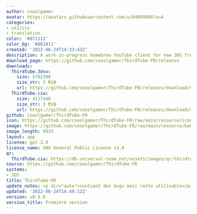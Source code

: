 ```yaml
---
author: cooolgamer
avatar: https://avatars.githubusercontent.com/u/64099608?v=4
categories:
- utility
- translation
color: '#871112'
color_bg: '#801011'
created: '2022-06-24T14:33:43Z'
description: A work-in-progress homebrew YouTube client for new 3DS french translated
download_page: https://github.com/cooolgamer/ThirdTube-FR/releases
downloads:
  ThirdTube.3dsx:
    size: 5762388
    size_str: 5 MiB
    url: https://github.com/cooolgamer/ThirdTube-FR/releases/download/v0.5.0/ThirdTube.3dsx
  ThirdTube.cia:
    size: 4117440
    size_str: 3 MiB
    url: https://github.com/cooolgamer/ThirdTube-FR/releases/download/v0.5.0/ThirdTube.cia
github: cooolgamer/ThirdTube-FR
icon: https://github.com/cooolgamer/ThirdTube-FR/raw/main/resource/icon.png
image: https://github.com/cooolgamer/ThirdTube-FR/raw/main/resource/banner.png
image_length: 9933
layout: app
license: gpl-3.0
license_name: GNU General Public License v3.0
qr:
  ThirdTube.cia: https://db.universal-team.net/assets/images/qr/thirdtube-cia.png
source: https://github.com/cooolgamer/ThirdTube-FR
systems:
- 3DS
title: ThirdTube-FR
update_notes: <p dir="auto">contient des bugs mais reste utilisable</p>
updated: '2022-06-24T14:49:12Z'
version: v0.5.0
version_title: Première version
---
```

